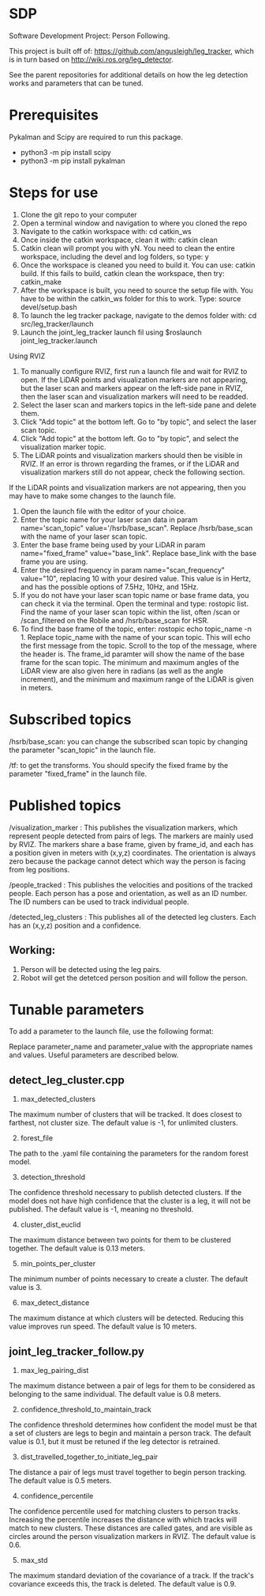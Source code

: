 # SDP
Software Development Project: Person Following.

This project is built off of: https://github.com/angusleigh/leg_tracker, which is in turn based on http://wiki.ros.org/leg_detector.

See the parent repositories for additional details on how the leg detection works and parameters that can be tuned.

# Prerequisites
Pykalman and Scipy are required to run this package.
- python3 -m pip install scipy
- python3 -m pip install pykalman

# Steps for use

1. Clone the git repo to your computer
2. Open a terminal window and navigation to where you cloned the repo
3. Navigate to the catkin workspace with: cd catkin_ws
4. Once inside the catkin workspace, clean it with: catkin clean
5. Catkin clean will prompt you with yN. You need to clean the entire workspace, including the devel and log folders, so type: y
6. Once the workspace is cleaned you need to build it. You can use: catkin build. If this fails to build, catkin clean the workspace, then try: catkin_make
7. After the workspace is built, you need to source the setup file with. You have to be within the catkin_ws folder for this to work. Type: source devel/setup.bash
8. To launch the leg tracker package, navigate to the demos folder with: cd src/leg_tracker/launch
9. Launch the joint_leg_tracker launch fil using $roslaunch joint_leg_tracker.launch

Using RVIZ
1. To manually configure RVIZ, first run a launch file and wait for RVIZ to open. If the LiDAR points and visualization markers are not appearing, but the laser scan and markers appear on the left-side pane in RVIZ, then the laser scan and visualization markers will need to be readded.
2. Select the laser scan and markers topics in the left-side pane and delete them.
3. Click "Add topic" at the bottom left. Go to "by topic", and select the laser scan topic.
4. Click "Add topic" at the bottom left. Go to "by topic", and select the visualization marker topic.
5. The LiDAR points and visualization markers should then be visible in RVIZ. If an error is thrown regarding the frames, or if the LiDAR and visualization markers still do not appear, check the following section.

If the LiDAR points and visualization markers are not appearing, then you may have to make some changes to the launch file.
1. Open the launch file with the editor of your choice.
2. Enter the topic name for your laser scan data in param name='scan_topic" value='/hsrb/base_scan". Replace /hsrb/base_scan with the name of your laser scan topic.
3. Enter the base frame being used by your LiDAR in param name="fixed_frame" value="base_link". Replace base_link with the base frame you are using.
4. Enter the desired frequency in param name="scan_frequency" value="10", replacing 10 with your desired value. This value is in Hertz, and has the possible options of 7.5Hz, 10Hz, and 15Hz.
5. If you do not have your laser scan topic name or base frame data, you can check it via the terminal. Open the terminal and type: rostopic list. Find the name of your laser scan topic within the list, often /scan or /scan_filtered on the Robile and /hsrb/base_scan for HSR. 
6. To find the base frame of the topic, enter: rostopic echo topic_name -n 1. Replace topic_name with the name of your scan topic. This will echo the first message from the topic. Scroll to the top of the message, where the header is. The frame_id paramter will show the name of the base frame for the scan topic. The minimum and maximum angles of the LiDAR view are also given here in radians (as well as the angle increment), and the minimum and maximum range of the LiDAR is given in meters. 

# Subscribed topics

/hsrb/base_scan: you can change the subscribed scan topic by changing the parameter "scan_topic" in the launch file.

/tf: to get the transforms. You should specify the fixed frame by the parameter "fixed_frame" in the launch file.

# Published topics

/visualization_marker : This publishes the visualization markers, which represent people detected from pairs of legs. The markers are mainly used by RVIZ. The markers share a base frame, given by frame_id, and each has a position given in meters with (x,y,z) coordinates. The orientation is always zero because the package cannot detect which way the person is facing from leg positions.

/people_tracked : This publishes the velocities and positions of the tracked people. Each person has a pose and orientation, as well as an ID number. The ID numbers can be used to track individual people. 

/detected_leg_clusters : This publishes all of the detected leg clusters. Each has an (x,y,z) position and a confidence. 

## Working:
1. Person will be detected using the leg pairs.
2. Robot will get the detetced person position and will follow the person.  

# Tunable parameters
To add a parameter to the launch file, use the following format: 

<param name="parameter_name" value="parameter_value" />

Replace parameter_name and parameter_value with the appropriate names and values. Useful parameters are described below.

## detect_leg_cluster.cpp

1. max_detected_clusters

The maximum number of clusters that will be tracked. It does closest to farthest, not cluster size. The default value is -1, for unlimited clusters.

2. forest_file

The path to the .yaml file containing the parameters for the random forest model. 

3. detection_threshold

The confidence threshold necessary to publish detected clusters. If the model does not have high confidence that the cluster is a leg, it will not be published. The default value is -1, meaning no threshold.

4. cluster_dist_euclid

The maximum distance between two points for them to be clustered together. The default value is 0.13 meters.

5. min_points_per_cluster

The minimum number of points necessary to create a cluster. The default value is 3.

6. max_detect_distance

The maximum distance at which clusters will be detected. Reducing this value improves run speed. The default value is 10 meters.

## joint_leg_tracker_follow.py

1. max_leg_pairing_dist

The maximum distance between a pair of legs for them to be considered as belonging to the same individual. The default value is 0.8 meters.

2. confidence_threshold_to_maintain_track

The confidence threshold determines how confident the model must be that a set of clusters are legs to begin and maintain a person track. The default value is 0.1, but it must be retuned if the leg detector is retrained.

3. dist_travelled_together_to_initiate_leg_pair

The distance a pair of legs must travel together to begin person tracking. The default value is 0.5 meters.

4. confidence_percentile

The confidence percentile used for matching clusters to person tracks. Increasing the percentile increases the distance with which tracks will match to new clusters. These distances are called gates, and are visible as circles around the person visualization markers in RVIZ. The default value is 0.6.

5. max_std

The maximum standard deviation of the covariance of a track. If the track's covariance exceeds this, the track is deleted. The default value is 0.9.
